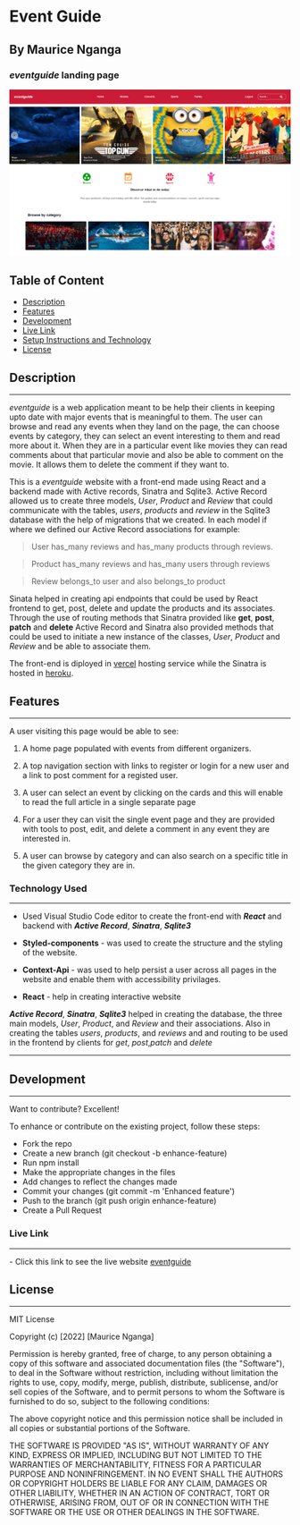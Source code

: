 # Event Guide

## By Maurice Nganga

### _eventguide_ landing page

![Event Guide](./src/images/eventguide.png)

## Table of Content

- [Description](#description)
- [Features](#features)
- [Development](#development)
- [Live Link](#live-link)
- [Setup Instructions and Technology](#technology-used)
- [License](#license)

## Description

---

_eventguide_ is a web application meant to be help their clients in keeping upto date with major events that is meaningful to them. The user can browse and read any events when they land on the page, the can choose events by category, they can select an event interesting to them and read more about it. When they are in a particular event like movies they can read comments about that particular movie and also be able to comment on the movie. It allows them to delete the comment if they want to.

This is a _eventguide_ website with a front-end made using React and a backend made with Active records, Sinatra and Sqlite3. Active Record allowed us to create three models, _User_, _Product_ and _Review_ that could communicate with the tables, _users_, _products_ and _review_ in the Sqlite3 database with the help of migrations that we created. In each model if where we defined our Active Record associations for example:

> User has_many reviews and has_many products through reviews.

> Product has_many reviews and has_many users through reviews

> Review belongs_to user and also belongs_to product

Sinata helped in creating api endpoints that could be used by React frontend to get, post, delete and update the products and its associates. Through the use of routing methods that Sinatra provided like **get**, **post**, **patch** and **delete** Active Record and Sinatra also provided methods that could be used to initiate a new instance of the classes, _User_, _Product_ and _Review_ and be able to associate them.

The front-end is diployed in [vercel](https://vercel.com/) hosting service while the Sinatra is hosted in [heroku](https://heroku.com/).

## Features

---

A user visiting this page would be able to see:

1. A home page populated with events from different organizers.

2. A top navigation section with links to register or login for a new user and a link to post comment for a registed user.

3. A user can select an event by clicking on the cards and this will enable to read the full article in a single separate page

4. For a user they can visit the single event page and they are provided with tools to post, edit, and delete a comment in any event they are interested in.

5. A user can browse by category and can also search on a specific title in the given category they are in.

### Technology Used

---

- Used Visual Studio Code editor to create the front-end with _**React**_ and backend with _**Active Record**_, _**Sinatra**_, _**Sqlite3**_

- **Styled-components** - was used to create the structure and the styling of the website.

- **Context-Api** - was used to help persist a user across all pages in the website and enable them with accessibility privilages.

- **React** - help in creating interactive website

_**Active Record**_, _**Sinatra**_, _**Sqlite3**_ helped in creating the database, the three main models, _User_, _Product_, and _Review_ and their associations. Also in creating the tables _users_, _products_, and _reviews_ and and routing to be used in the frontend by clients for _get_, _post_,_patch_ and _delete_

---

## Development

---

Want to contribute? Excellent!

To enhance or contribute on the existing project, follow these steps:

- Fork the repo
- Create a new branch (git checkout -b enhance-feature)
- Run npm install
- Make the appropriate changes in the files
- Add changes to reflect the changes made
- Commit your changes (git commit -m 'Enhanced feature')
- Push to the branch (git push origin enhance-feature)
- Create a Pull Request

### Live Link

---

\- Click this link to see the live website [eventguide](https://event-guide-jvquku5fg-moryno.vercel.app/)

## License

---

MIT License

Copyright (c) [2022] [Maurice Nganga]

Permission is hereby granted, free of charge, to any person obtaining a copy
of this software and associated documentation files (the "Software"), to deal
in the Software without restriction, including without limitation the rights
to use, copy, modify, merge, publish, distribute, sublicense, and/or sell
copies of the Software, and to permit persons to whom the Software is
furnished to do so, subject to the following conditions:

The above copyright notice and this permission notice shall be included in all
copies or substantial portions of the Software.

THE SOFTWARE IS PROVIDED "AS IS", WITHOUT WARRANTY OF ANY KIND, EXPRESS OR
IMPLIED, INCLUDING BUT NOT LIMITED TO THE WARRANTIES OF MERCHANTABILITY,
FITNESS FOR A PARTICULAR PURPOSE AND NONINFRINGEMENT. IN NO EVENT SHALL THE
AUTHORS OR COPYRIGHT HOLDERS BE LIABLE FOR ANY CLAIM, DAMAGES OR OTHER
LIABILITY, WHETHER IN AN ACTION OF CONTRACT, TORT OR OTHERWISE, ARISING FROM,
OUT OF OR IN CONNECTION WITH THE SOFTWARE OR THE USE OR OTHER DEALINGS IN THE
SOFTWARE.
